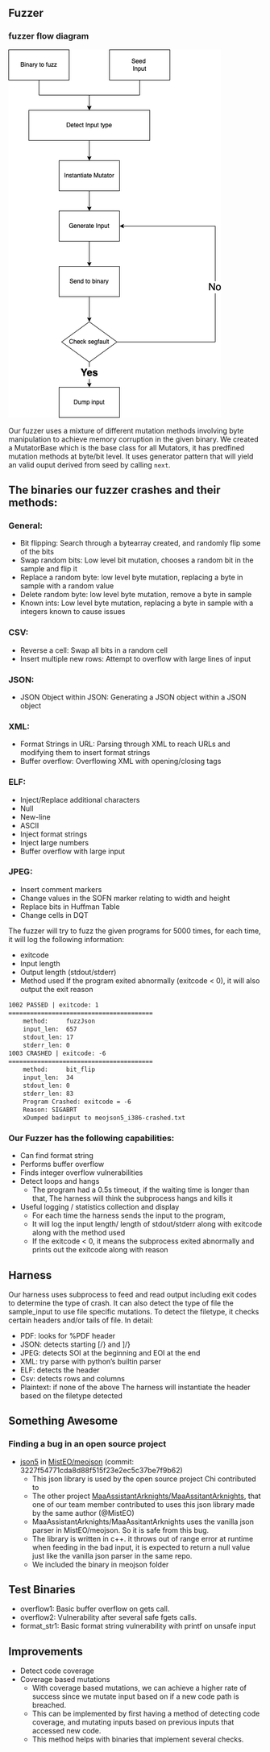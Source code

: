 ## Fuzzer
### fuzzer flow diagram
![image fuzzer_workflow](fuzzer_workflow.png)

Our fuzzer uses a mixture of different mutation methods involving byte manipulation to achieve memory corruption in the given binary.
We created a MutatorBase which is the base class for all Mutators, it has predfined mutation methods at byte/bit level. It uses generator pattern that will yield an valid ouput derived from seed by calling `next`.

## The binaries our fuzzer crashes and their methods:
### General:
- Bit flipping: Search through a bytearray created, and randomly flip some of the bits
- Swap random bits: Low level bit mutation, chooses a random bit in the sample and flip it
- Replace a random byte: low level byte mutation, replacing a byte in sample with a random value
- Delete random byte: low level byte mutation, remove a byte in sample
- Known ints: Low level byte mutation, replacing a byte in sample with a integers known to cause issues

### CSV:
- Reverse a cell: Swap all bits in a random cell
- Insert multiple new rows: Attempt to overflow with large lines of input

### JSON:
- JSON Object within JSON: Generating a JSON object within a JSON object

### XML:
- Format Strings in URL: Parsing through XML to reach URLs and modifying them to insert format strings
- Buffer overflow: Overflowing XML with opening/closing tags

### ELF:
- Inject/Replace additional characters
- Null
- New-line
- ASCII
- Inject format strings
- Inject large numbers
- Buffer overflow with large input

### JPEG:
- Insert comment markers
- Change values in the SOFN marker relating to width and height
- Replace bits in Huffman Table
- Change cells in DQT


The fuzzer will try to fuzz the given programs for 5000 times, for each time, it will log the following information:
- exitcode 
- Input length
- Output length (stdout/stderr)
- Method used
If the program exited abnormally (exitcode < 0), it will also output the exit reason
```
1002 PASSED | exitcode: 1
========================================
    method:     fuzzJson
    input_len:  657
    stdout_len: 17
    stderr_len: 0
1003 CRASHED | exitcode: -6
========================================
    method:     bit_flip
    input_len:  34
    stdout_len: 0
    stderr_len: 83
    Program Crashed: exitcode = -6
    Reason: SIGABRT
    xDumped badinput to meojson5_i386-crashed.txt

```

### Our Fuzzer has the following capabilities:
- Can find format string
- Performs buffer overflow
- Finds integer overflow vulnerabilities
- Detect loops and hangs
    - The program had a 0.5s timeout, if the waiting time is longer than that, The harness will think the subprocess hangs and kills it
- Useful logging / statistics collection and display
    - For each time the harness sends the input to the program,
    - It will log the input length/ length of stdout/stderr along with exitcode along with the method used
    - If the exitcode < 0, it means the subprocess exited abnormally and prints out the exitcode along with reason

## Harness
Our harness uses subprocess to feed and read output including exit codes to determine the type of crash. It can also detect the type of file the sample_input to use file specific mutations.
To detect the filetype, it checks certain headers and/or tails of file. In detail:
- PDF: looks for %PDF header
- JSON: detects starting [/} and ]/}
- JPEG: detects SOI at the beginning and EOI at the end
- XML: try parse with python’s builtin parser
- ELF: detects the header
- Csv: detects rows and columns
- Plaintext: if none of the above
The harness will instantiate the header based on the filetype detected

## Something Awesome
### Finding a bug in an open source project
- [json5](https://github.com/MistEO/meojson/blob/master/include/json5.hpp) in [MistEO/meojson](https://github.com/MistEO/meojson) (commit: 3227f54771cda8d88f515f23e2ec5c37be7f9b62)
  - This json library is used by the open source project Chi contributed to
  - The other project [MaaAssistantArknights/MaaAssitantArknights](https://github.com/MaaAssistantArknights/MaaAssistantArknights), that one of our team member contributed to uses this json library made by the same author (@MistEO)
  - MaaAssistantArknights/MaaAssitantArknights uses the vanilla json parser in MistEO/meojson. So it is safe from this bug.
  - The library is written in c++. it  throws out of range error at runtime when feeding in the bad input, it is expected to return a null value just like the vanilla json parser in the same repo.
  - We included the binary in meojson folder


## Test Binaries
- overflow1: Basic buffer overflow on gets call.
- overflow2: Vulnerability after several safe fgets calls.
- format_str1: Basic format string vulnerability with printf on unsafe input

## Improvements
- Detect code coverage
- Coverage based mutations
    - With coverage based mutations, we can achieve a higher rate of success since we mutate input based on if a new code path is breached. 
    - This can be implemented by first having a method of detecting code coverage, and mutating inputs based on previous inputs that accessed new code.
    - This method helps with binaries that implement several checks.

